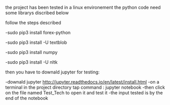 the project has been tested in a linux environement
the python code need some librarys discribed below

follow the steps described

-sudo pip3 install forex-python

-sudo pip3 install -U textblob

-sudo pip3 install numpy

-sudo pip3 install -U nltk

then you have to downald jupyter for testing:

-downald jupyter http://jupyter.readthedocs.io/en/latest/install.html
-on a terminal in the project directory tap command : jupyter notebook
-then click on the file named Test_Tech to open it and test it
-the input tested is by the end of the notebook
